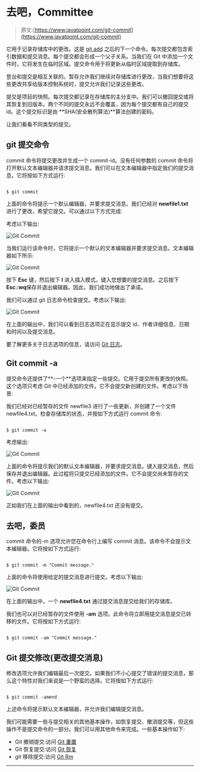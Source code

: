 # 去吧，Committee

> 原文:[https://www.javatpoint.com/git-commit](https://www.javatpoint.com/git-commit)

它用于记录存储库中的更改。这是 [git add](https://www.javatpoint.com/git-add) 之后的下一个命令。每次提交都包含索引数据和提交消息。每个提交都会形成一个父子关系。当我们在 Git 中添加一个文件时，它将发生在临时区域。提交命令用于将更新从临时区域提取到存储库。

登台和提交是相互关联的。暂存允许我们继续对存储库进行更改，当我们想要将这些更改共享给版本控制系统时，提交允许我们记录这些更改。

提交是项目的快照。每次提交都记录在存储库的主分支中。我们可以撤回提交或将其恢复到旧版本。两个不同的提交永远不会覆盖，因为每个提交都有自己的提交 id。这个提交标识是由 **SHA(安全散列算法)**算法创建的密码。

让我们看看不同类型的提交。

## git 提交命令

commit 命令将提交更改并生成一个 commit-id。没有任何参数的 commit 命令将打开默认文本编辑器并请求提交消息。我们可以在文本编辑器中指定我们的提交消息。它将按如下方式运行:

```

$ git commit

```

上面的命令将提示一个默认编辑器，并要求提交消息。我们已经对 **newfile1.txt** 进行了更改，希望它提交。可以通过以下方式完成:

考虑以下输出:

![Git Commit](../Images/254966044816b5821313abfbca800388.png)

当我们运行该命令时，它将提示一个默认的文本编辑器并要求提交消息。文本编辑器如下所示:

![Git Commit](../Images/448ce6fce213efb3769da1466763ae16.png)

按下 **Esc** 键，然后按下 **I** 进入插入模式。键入您想要的提交消息。之后按下**Esc**:**:wq**保存并退出编辑器。因此，我们成功地做出了承诺。

我们可以通过 git 日志命令检查提交。考虑以下输出:

![Git Commit](../Images/9dd279d1ff6e971603351e311c3995f3.png)

在上面的输出中，我们可以看到日志选项正在显示提交 id、作者详细信息、日期和时间以及提交消息。

要了解更多关于日志选项的信息，请访问 [Git 日志](https://www.javatpoint.com/git-log)。

## Git commit -a

提交命令还提供了**-一个**选项来指定一些提交。它用于提交所有更改的快照。这个选项只考虑 Git 中已经添加的文件。它不会提交新创建的文件。考虑以下场景:

我们已经对已经暂存的文件 newfile3 进行了一些更新，并创建了一个文件 newfile4.txt。检查存储库的状态，并按如下方式运行 commit 命令:

```

$ git commit -a

```

考虑输出:

![Git Commit](../Images/73eae89f0363762af4b27c94fa266db7.png)

上面的命令将提示我们的默认文本编辑器，并要求提交消息。键入提交消息，然后保存并退出编辑器。此过程将只提交已经添加的文件。它不会提交尚未暂存的文件。考虑以下输出:

![Git Commit](../Images/e9f36b00906fc65b801397fbd5d69805.png)

正如我们在上面的输出中看到的，newfile4.txt 还没有提交。

## 去吧，委员

commit 命令的-m 选项允许您在命令行上编写 commit 消息。该命令不会提示文本编辑器。它将按如下方式运行:

```

$ git commit -m "Commit message."

```

上面的命令将使用给定的提交消息进行提交。考虑以下输出:

![Git Commit](../Images/1d12b479c3bd8346e7c5e5267d51eb8a.png)

在上面的输出中，一个 **newfile4.txt** 通过提交消息提交给我们的存储库。

我们也可以对已经暂存的文件使用 **-am** 选项。此命令将立即用提交消息提交已转移的文件。它将按如下方式运行:

```

$ git commit -am "Commit message."

```

## Git 提交修改(更改提交消息)

修改选项允许我们编辑最后一次提交。如果我们不小心提交了错误的提交消息，那么这个特性对我们来说是一个野蛮的选择。它将按如下方式运行:

```

$ git commit -amend

```

上述命令将提示默认文本编辑器，并允许我们编辑提交消息。

我们可能需要一些与提交相关的其他基本操作，如恢复提交、撤消提交等，但这些操作不是提交命令的一部分。我们可以用其他命令来完成。一些基本操作如下:

*   Git 撤销提交:访问 [Git 重置](https://www.javatpoint.com/git-reset)
*   Git 恢复提交:访问 [Git 恢复](https://www.javatpoint.com/git-revert)
*   git 移除提交:访问 [Git Rm](https://www.javatpoint.com/git-rm)

* * *